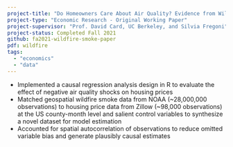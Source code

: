```yaml
---
project-title: "Do Homeowners Care About Air Quality? Evidence from Wildfire Smoke"
project-type: "Economic Research - Original Working Paper"
project-supervisor: "Prof. David Card, UC Berkeley, and Silvia Fregoni"
project-status: Completed Fall 2021
github: fa2021-wildfire-smoke-paper
pdf: wildfire
tags:
  - "economics"
  - "data"
---
```

* Implemented a causal regression analysis design in R to evaluate the effect of negative air quality shocks on housing prices
* Matched geospatial wildfire smoke data from NOAA (~28,000,000 observations) to housing price data from Zillow (~98,000 observations) at the US county-month level and salient control variables to synthesize a novel dataset for model estimation
* Accounted for spatial autocorrelation of observations to reduce omitted variable bias and generate plausibly causal estimates
